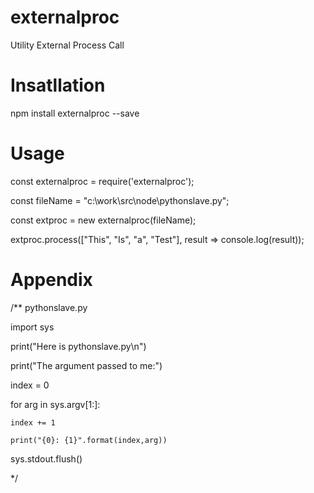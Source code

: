# externalproc

Utility External Process Call

# Insatllation

npm install externalproc --save

# Usage

const externalproc = require('externalproc');

const fileName = "c:\\work\\src\\node\\pythonslave.py"; 

const extproc = new externalproc(fileName);

extproc.process(["This", "Is", "a", "Test"], result => console.log(result));

# Appendix

/** pythonslave.py

import sys

print("Here is pythonslave.py\n")

print("The argument passed to me:")

index = 0

for arg in sys.argv[1:]:

    index += 1
    
    print("{0}: {1}".format(index,arg))

sys.stdout.flush()

*/
